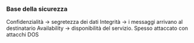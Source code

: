 ### Base della sicurezza 
Confidenzialità -> segretezza dei dati
Integrità -> i messaggi arrivano al destinatario 
Availability -> disponibilità del servizio. Spesso attaccato con attacchi DOS

